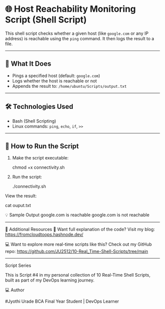 # 🌐 Host Reachability Monitoring Script (Shell Script)

This shell script checks whether a given host (like `google.com` or any IP address) is reachable using the `ping` command. It then logs the result to a file.

---

## 📂 What It Does

- Pings a specified host (default: `google.com`)
- Logs whether the host is reachable or not
- Appends the result to: `/home/ubuntu/Scripts/output.txt`

---

## 🛠 Technologies Used

- Bash (Shell Scripting)
- Linux commands: `ping`, `echo`, `if`, `>>`

---

## 🚀 How to Run the Script

1. Make the script executable:
   
   chmod +x connectivity.sh
2. Run the script:

   ./connectivity.sh

View the result:

cat ouput.txt


💡 Sample Output
google.com is reachable
google.com is not reachable

---------------------------------------------------------------------------------------

🔗 Additional Resources
📖 Want full explanation of the code?
Visit my blog: https://fromcloudtoops.hashnode.dev/

💻 Want to explore more real-time scripts like this?
Check out my GitHub repo: https://github.com/JU2512/10-Real_Time-Shell-Scripts/tree/main

-----------------------------------------------------------------------------

 
Script Series

This is Script #4 in my personal collection of 10 Real-Time Shell Scripts, built as part of my DevOps learning journey.

💻 Author

#Jyothi Urade
BCA Final Year Student | DevOps Learner 
